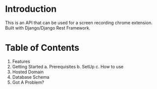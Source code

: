 # Introduction

This is an API that can be used for a screen recording chrome  extension. Built with Django/Django Rest Framework.

# Table of Contents

1. Features
2. Getting Started
     a. Prerequisites
     b. SetUp 
     c. How to use
3. Hosted Domain
4. Database Schema
5. Got A Problem?
